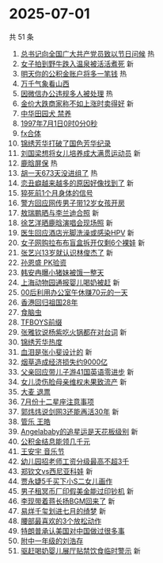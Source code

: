 # 2025-07-01

共 51 条

<!-- BEGIN -->
<!-- 最后更新时间 Tue Jul 01 2025 00:25:02 GMT+0800 (China Standard Time) -->

1. [总书记向全国广大共产党员致以节日问候](https://s.weibo.com//weibo?q=%23%E6%80%BB%E4%B9%A6%E8%AE%B0%E5%90%91%E5%85%A8%E5%9B%BD%E5%B9%BF%E5%A4%A7%E5%85%B1%E4%BA%A7%E5%85%9A%E5%91%98%E8%87%B4%E4%BB%A5%E8%8A%82%E6%97%A5%E9%97%AE%E5%80%99%23&Refer=new_time)
   热
1. [女子拍到野牛跌入温泉被活活煮死](https://s.weibo.com//weibo?q=%23%E5%A5%B3%E5%AD%90%E6%8B%8D%E5%88%B0%E9%87%8E%E7%89%9B%E8%B7%8C%E5%85%A5%E6%B8%A9%E6%B3%89%E8%A2%AB%E6%B4%BB%E6%B4%BB%E7%85%AE%E6%AD%BB%23&t=31&band_rank=1&Refer=top)
   新
1. [明天你的公积金账户将多一笔钱](https://s.weibo.com//weibo?q=%23%E6%98%8E%E5%A4%A9%E4%BD%A0%E7%9A%84%E5%85%AC%E7%A7%AF%E9%87%91%E8%B4%A6%E6%88%B7%E5%B0%86%E5%A4%9A%E4%B8%80%E7%AC%94%E9%92%B1%23&t=31&band_rank=2&Refer=top)
   热
1. [万千气象看山西](https://s.weibo.com//weibo?q=%23%E4%B8%87%E5%8D%83%E6%B0%94%E8%B1%A1%E7%9C%8B%E5%B1%B1%E8%A5%BF%23&t=31&band_rank=3&Refer=top)
1. [因微信办公违规多人被处理](https://s.weibo.com//weibo?q=%23%E5%9B%A0%E5%BE%AE%E4%BF%A1%E5%8A%9E%E5%85%AC%E8%BF%9D%E8%A7%84%E5%A4%9A%E4%BA%BA%E8%A2%AB%E5%A4%84%E7%90%86%23&t=31&band_rank=4&Refer=top)
   热
1. [金价大跌商家称不如上涨时卖得好](https://s.weibo.com//weibo?q=%23%E9%87%91%E4%BB%B7%E5%A4%A7%E8%B7%8C%E5%95%86%E5%AE%B6%E7%A7%B0%E4%B8%8D%E5%A6%82%E4%B8%8A%E6%B6%A8%E6%97%B6%E5%8D%96%E5%BE%97%E5%A5%BD%23&t=31&band_rank=5&Refer=top)
   新
1. [中华田园犬 禁养](https://s.weibo.com//weibo?q=%E4%B8%AD%E5%8D%8E%E7%94%B0%E5%9B%AD%E7%8A%AC%20%E7%A6%81%E5%85%BB&t=31&band_rank=6&Refer=top)
1. [1997年7月1日0时0分0秒](https://s.weibo.com//weibo?q=%231997%E5%B9%B47%E6%9C%881%E6%97%A50%E6%97%B60%E5%88%860%E7%A7%92%23&t=31&band_rank=7&Refer=top)
1. [fx合体](https://s.weibo.com//weibo?q=fx%E5%90%88%E4%BD%93&t=31&band_rank=8&Refer=top)
1. [锦绣芳华打破了国色芳华纪录](https://s.weibo.com//weibo?q=%23%E9%94%A6%E7%BB%A3%E8%8A%B3%E5%8D%8E%E6%89%93%E7%A0%B4%E4%BA%86%E5%9B%BD%E8%89%B2%E8%8A%B3%E5%8D%8E%E7%BA%AA%E5%BD%95%23&t=31&band_rank=9&Refer=top)
1. [刘国梁想将女儿培养成大满贯运动员](https://s.weibo.com//weibo?q=%23%E5%88%98%E5%9B%BD%E6%A2%81%E6%83%B3%E5%B0%86%E5%A5%B3%E5%84%BF%E5%9F%B9%E5%85%BB%E6%88%90%E5%A4%A7%E6%BB%A1%E8%B4%AF%E8%BF%90%E5%8A%A8%E5%91%98%23&t=31&band_rank=10&Refer=top)
   新
1. [鹿晗屏保](https://s.weibo.com//weibo?q=%E9%B9%BF%E6%99%97%E5%B1%8F%E4%BF%9D&t=31&band_rank=11&Refer=top)
   热
1. [胡一天673天没进组了](https://s.weibo.com//weibo?q=%23%E8%83%A1%E4%B8%80%E5%A4%A9673%E5%A4%A9%E6%B2%A1%E8%BF%9B%E7%BB%84%E4%BA%86%23&t=31&band_rank=12&Refer=top)
   热
1. [恋丑癖越来越多的原因好像找到了](https://s.weibo.com//weibo?q=%E6%81%8B%E4%B8%91%E7%99%96%E8%B6%8A%E6%9D%A5%E8%B6%8A%E5%A4%9A%E7%9A%84%E5%8E%9F%E5%9B%A0%E5%A5%BD%E5%83%8F%E6%89%BE%E5%88%B0%E4%BA%86&t=31&band_rank=13&Refer=top)
   新
1. [猝死前1个月身体的信号](https://s.weibo.com//weibo?q=%E7%8C%9D%E6%AD%BB%E5%89%8D1%E4%B8%AA%E6%9C%88%E8%BA%AB%E4%BD%93%E7%9A%84%E4%BF%A1%E5%8F%B7&t=31&band_rank=14&Refer=top)
1. [警方回应网传男子带12岁女孩开房](https://s.weibo.com//weibo?q=%23%E8%AD%A6%E6%96%B9%E5%9B%9E%E5%BA%94%E7%BD%91%E4%BC%A0%E7%94%B7%E5%AD%90%E5%B8%A612%E5%B2%81%E5%A5%B3%E5%AD%A9%E5%BC%80%E6%88%BF%23&t=31&band_rank=15&Refer=top)
1. [敖瑞鹏晒与李兰迪合照](https://s.weibo.com//weibo?q=%23%E6%95%96%E7%91%9E%E9%B9%8F%E6%99%92%E4%B8%8E%E6%9D%8E%E5%85%B0%E8%BF%AA%E5%90%88%E7%85%A7%23&t=31&band_rank=16&Refer=top)
   新
1. [徐艺洋晒鹿晗演唱会现场照](https://s.weibo.com//weibo?q=%23%E5%BE%90%E8%89%BA%E6%B4%8B%E6%99%92%E9%B9%BF%E6%99%97%E6%BC%94%E5%94%B1%E4%BC%9A%E7%8E%B0%E5%9C%BA%E7%85%A7%23&t=31&band_rank=17&Refer=top)
   新
1. [医生回应酒店光脚洗澡或感染HPV](https://s.weibo.com//weibo?q=%23%E5%8C%BB%E7%94%9F%E5%9B%9E%E5%BA%94%E9%85%92%E5%BA%97%E5%85%89%E8%84%9A%E6%B4%97%E6%BE%A1%E6%88%96%E6%84%9F%E6%9F%93HPV%23&t=31&band_rank=18&Refer=top)
   新
1. [女子网购拉布布盲盒拆开仅剩6个裸娃](https://s.weibo.com//weibo?q=%23%E5%A5%B3%E5%AD%90%E7%BD%91%E8%B4%AD%E6%8B%89%E5%B8%83%E5%B8%83%E7%9B%B2%E7%9B%92%E6%8B%86%E5%BC%80%E4%BB%85%E5%89%A96%E4%B8%AA%E8%A3%B8%E5%A8%83%23&t=31&band_rank=19&Refer=top)
   新
1. [张艺兴13岁就认识林俊杰了](https://s.weibo.com//weibo?q=%23%E5%BC%A0%E8%89%BA%E5%85%B413%E5%B2%81%E5%B0%B1%E8%AE%A4%E8%AF%86%E6%9E%97%E4%BF%8A%E6%9D%B0%E4%BA%86%23&t=31&band_rank=20&Refer=top)
   新
1. [孙恩盛 PK验资](https://s.weibo.com//weibo?q=%E5%AD%99%E6%81%A9%E7%9B%9B%20PK%E9%AA%8C%E8%B5%84&t=31&band_rank=21&Refer=top)
1. [韩安冉曝小猪妹被饿一整天](https://s.weibo.com//weibo?q=%23%E9%9F%A9%E5%AE%89%E5%86%89%E6%9B%9D%E5%B0%8F%E7%8C%AA%E5%A6%B9%E8%A2%AB%E9%A5%BF%E4%B8%80%E6%95%B4%E5%A4%A9%23&t=31&band_rank=22&Refer=top)
1. [上海动物园通报婴儿喝奶被赶](https://s.weibo.com//weibo?q=%23%E4%B8%8A%E6%B5%B7%E5%8A%A8%E7%89%A9%E5%9B%AD%E9%80%9A%E6%8A%A5%E5%A9%B4%E5%84%BF%E5%96%9D%E5%A5%B6%E8%A2%AB%E8%B5%B6%23&t=31&band_rank=23&Refer=top)
   新
1. [00后利用办公室午休赚70元的一天](https://s.weibo.com//weibo?q=00%E5%90%8E%E5%88%A9%E7%94%A8%E5%8A%9E%E5%85%AC%E5%AE%A4%E5%8D%88%E4%BC%91%E8%B5%9A70%E5%85%83%E7%9A%84%E4%B8%80%E5%A4%A9&t=31&band_rank=24&Refer=top)
1. [香港回归祖国28年](https://s.weibo.com//weibo?q=%23%E9%A6%99%E6%B8%AF%E5%9B%9E%E5%BD%92%E7%A5%96%E5%9B%BD28%E5%B9%B4%23&t=31&band_rank=25&Refer=top)
1. [食脑虫](https://s.weibo.com//weibo?q=%E9%A3%9F%E8%84%91%E8%99%AB&t=31&band_rank=26&Refer=top)
1. [TFBOYS前缀](https://s.weibo.com//weibo?q=TFBOYS%E5%89%8D%E7%BC%80&t=31&band_rank=27&Refer=top)
1. [张雅钦说杨紫吃火锅都在对台词](https://s.weibo.com//weibo?q=%23%E5%BC%A0%E9%9B%85%E9%92%A6%E8%AF%B4%E6%9D%A8%E7%B4%AB%E5%90%83%E7%81%AB%E9%94%85%E9%83%BD%E5%9C%A8%E5%AF%B9%E5%8F%B0%E8%AF%8D%23&t=31&band_rank=28&Refer=top)
   新
1. [锦绣芳华热度](https://s.weibo.com//weibo?q=%E9%94%A6%E7%BB%A3%E8%8A%B3%E5%8D%8E%E7%83%AD%E5%BA%A6&t=31&band_rank=29&Refer=top)
1. [血泪是张小斐设计的](https://s.weibo.com//weibo?q=%E8%A1%80%E6%B3%AA%E6%98%AF%E5%BC%A0%E5%B0%8F%E6%96%90%E8%AE%BE%E8%AE%A1%E7%9A%84&t=31&band_rank=30&Refer=top)
   新
1. [烟草造成经济损失约9000亿](https://s.weibo.com//weibo?q=%E7%83%9F%E8%8D%89%E9%80%A0%E6%88%90%E7%BB%8F%E6%B5%8E%E6%8D%9F%E5%A4%B1%E7%BA%A69000%E4%BA%BF&t=31&band_rank=31&Refer=top)
1. [父亲回应带儿子游41国英语零进步](https://s.weibo.com//weibo?q=%23%E7%88%B6%E4%BA%B2%E5%9B%9E%E5%BA%94%E5%B8%A6%E5%84%BF%E5%AD%90%E6%B8%B841%E5%9B%BD%E8%8B%B1%E8%AF%AD%E9%9B%B6%E8%BF%9B%E6%AD%A5%23&t=31&band_rank=32&Refer=top)
   新
1. [女儿烫伤脸母亲维权未果致流产](https://s.weibo.com//weibo?q=%23%E5%A5%B3%E5%84%BF%E7%83%AB%E4%BC%A4%E8%84%B8%E6%AF%8D%E4%BA%B2%E7%BB%B4%E6%9D%83%E6%9C%AA%E6%9E%9C%E8%87%B4%E6%B5%81%E4%BA%A7%23&t=31&band_rank=33&Refer=top)
   新
1. [大麦 退票](https://s.weibo.com//weibo?q=%E5%A4%A7%E9%BA%A6%20%E9%80%80%E7%A5%A8&t=31&band_rank=34&Refer=top)
1. [7月份十二星座注意事项](https://s.weibo.com//weibo?q=%237%E6%9C%88%E4%BB%BD%E5%8D%81%E4%BA%8C%E6%98%9F%E5%BA%A7%E6%B3%A8%E6%84%8F%E4%BA%8B%E9%A1%B9%23&t=31&band_rank=35&Refer=top)
1. [郭炜炜说剑网3还能再活30年](https://s.weibo.com//weibo?q=%23%E9%83%AD%E7%82%9C%E7%82%9C%E8%AF%B4%E5%89%91%E7%BD%913%E8%BF%98%E8%83%BD%E5%86%8D%E6%B4%BB30%E5%B9%B4%23&t=31&band_rank=36&Refer=top)
   新
1. [管乐 王皓](https://s.weibo.com//weibo?q=%E7%AE%A1%E4%B9%90%20%E7%8E%8B%E7%9A%93&t=31&band_rank=37&Refer=top)
1. [Angelababy的追星运是天花板级别](https://s.weibo.com//weibo?q=%23Angelababy%E7%9A%84%E8%BF%BD%E6%98%9F%E8%BF%90%E6%98%AF%E5%A4%A9%E8%8A%B1%E6%9D%BF%E7%BA%A7%E5%88%AB%23&t=31&band_rank=38&Refer=top)
   新
1. [公积金结息能领几千元](https://s.weibo.com//weibo?q=%23%E5%85%AC%E7%A7%AF%E9%87%91%E7%BB%93%E6%81%AF%E8%83%BD%E9%A2%86%E5%87%A0%E5%8D%83%E5%85%83%23&t=31&band_rank=39&Refer=top)
1. [王安宇 音乐节](https://s.weibo.com//weibo?q=%E7%8E%8B%E5%AE%89%E5%AE%87%20%E9%9F%B3%E4%B9%90%E8%8A%82&t=31&band_rank=40&Refer=top)
1. [幼儿园招老师工资分级最高不超3千](https://s.weibo.com//weibo?q=%23%E5%B9%BC%E5%84%BF%E5%9B%AD%E6%8B%9B%E8%80%81%E5%B8%88%E5%B7%A5%E8%B5%84%E5%88%86%E7%BA%A7%E6%9C%80%E9%AB%98%E4%B8%8D%E8%B6%853%E5%8D%83%23&t=31&band_rank=41&Refer=top)
1. [郑钦文vs西尼亚科娃](https://s.weibo.com//weibo?q=%23%E9%83%91%E9%92%A6%E6%96%87vs%E8%A5%BF%E5%B0%BC%E4%BA%9A%E7%A7%91%E5%A8%83%23&t=31&band_rank=42&Refer=top)
   新
1. [贾永婕5千买下小S二女儿画作](https://s.weibo.com//weibo?q=%23%E8%B4%BE%E6%B0%B8%E5%A9%955%E5%8D%83%E4%B9%B0%E4%B8%8B%E5%B0%8FS%E4%BA%8C%E5%A5%B3%E5%84%BF%E7%94%BB%E4%BD%9C%23&t=31&band_rank=43&Refer=top)
1. [男子租冥币厂印假美金能过印钞机](https://s.weibo.com//weibo?q=%23%E7%94%B7%E5%AD%90%E7%A7%9F%E5%86%A5%E5%B8%81%E5%8E%82%E5%8D%B0%E5%81%87%E7%BE%8E%E9%87%91%E8%83%BD%E8%BF%87%E5%8D%B0%E9%92%9E%E6%9C%BA%23&t=31&band_rank=44&Refer=top)
   新
1. [李现带着蒋长扬BGM回来了](https://s.weibo.com//weibo?q=%E6%9D%8E%E7%8E%B0%E5%B8%A6%E7%9D%80%E8%92%8B%E9%95%BF%E6%89%ACBGM%E5%9B%9E%E6%9D%A5%E4%BA%86&t=31&band_rank=45&Refer=top)
   新
1. [易烊千玺划进七月的绮梦](https://s.weibo.com//weibo?q=%23%E6%98%93%E7%83%8A%E5%8D%83%E7%8E%BA%E5%88%92%E8%BF%9B%E4%B8%83%E6%9C%88%E7%9A%84%E7%BB%AE%E6%A2%A6%23&t=31&band_rank=46&Refer=top)
   新
1. [腰部最喜欢的3个放松动作](https://s.weibo.com//weibo?q=%23%E8%85%B0%E9%83%A8%E6%9C%80%E5%96%9C%E6%AC%A2%E7%9A%843%E4%B8%AA%E6%94%BE%E6%9D%BE%E5%8A%A8%E4%BD%9C%23&t=31&band_rank=47&Refer=top)
1. [特朗普承认美国对中国做过很多事](https://s.weibo.com//weibo?q=%23%E7%89%B9%E6%9C%97%E6%99%AE%E6%89%BF%E8%AE%A4%E7%BE%8E%E5%9B%BD%E5%AF%B9%E4%B8%AD%E5%9B%BD%E5%81%9A%E8%BF%87%E5%BE%88%E5%A4%9A%E4%BA%8B%23&t=31&band_rank=48&Refer=top)
1. [附中一年级的刘浩存](https://s.weibo.com//weibo?q=%E9%99%84%E4%B8%AD%E4%B8%80%E5%B9%B4%E7%BA%A7%E7%9A%84%E5%88%98%E6%B5%A9%E5%AD%98&t=31&band_rank=49&Refer=top)
1. [驱赶喝奶婴儿展厅贴禁饮食临时警示](https://s.weibo.com//weibo?q=%23%E9%A9%B1%E8%B5%B6%E5%96%9D%E5%A5%B6%E5%A9%B4%E5%84%BF%E5%B1%95%E5%8E%85%E8%B4%B4%E7%A6%81%E9%A5%AE%E9%A3%9F%E4%B8%B4%E6%97%B6%E8%AD%A6%E7%A4%BA%23&t=31&band_rank=50&Refer=top)
   新

<!-- END -->
